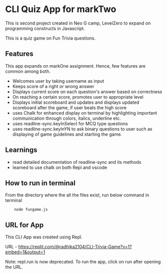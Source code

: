# CLI Quiz App for markTwo

This is second project created in Neo G camp, LevelZero to expand on programming constructs in Javascript.

This is a quiz game on Fun Trivia questions. 

## Features

This app expands on markOne assignment. Hence, few features are common among both.

- Welcomes user by taking username as input
- Keeps score of a right or wrong answer
- Displays current score on each question's answer based on correctness
- On reaching a certain score, promotes user to appropriate level
- Displays initial scoreboard and updates and displays updated scoreboard after the game, if user beats the high score
- uses Chalk for enhanced display on terminal by highlighting important communication through colors, italics, underline etc.
- uses readline-sync.keyInSelect for MCQ type questions
- uses readline-sync.keyInYN to ask binary questions to user such as displaying of game guidelines and starting the game.

## Learnings


- read detailed documentation of readline-sync and its methods
- learned to use chalk on both Repl and vscode


## How to run in terminal


From the directory where the all the files exist, run below command in terminal 

```
    node fungame.js 
```

## URL for App


This CLI App was created using Repl.

URL - https://replit.com/@radhika2104/CLI-Trivia-Game?v=1?embed=1&output=1

Note: repl.run is now deprecated. To run the app, click on run after opening the URL.

